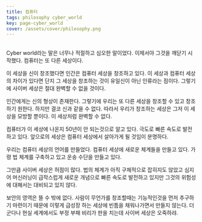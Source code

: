 ```yaml
---
title: 컴퓨터
tags: philosophy cyber_world
key: page-cyber_world
cover: /assets/cover/philosophy.png
---
```

<br>
 Cyber world라는 말은 너무나 적절하고 심오한 말이었다.
 이제서야 그것을 깨닫기 시작했다.
 컴퓨터는 또 다른 세상이다.
 
 이 세상을 신이 창조했다면
 인간은 컴퓨터 세상을 창조하고 있다.
 이 세상과 컴퓨터 세상의 차이가 있다면 단지 그 세상을 창조하는 것이 유일신이 아닌 인류라는 점이다.
 그렇기에 사이버 세상은 절대 완벽할 수 없을 것이다.
 
 인간에게는 신의 형상이 존재한다.
 그렇기에 우리는 또 다른 세상을 창조할 수 있고 창조하기 원한다.
 하지만 결코 신과 같을 수 없다. 따라서 우리가 창조하는 세상은 그저 이 세상을 모방할 뿐이다.
 이 세상처럼 완벽할 수 없다.

 컴퓨터가 이 세상에 나온지 50년이 안 되는것으로 알고 있다.
 극도로 빠른 속도로 발전하고 있다.
 앞으로의 세상은 컴퓨터 세상에서 살아가게 될 것임이 분명하다.
 
 우리는 컴퓨터 세상의 언어를 만들었다.
 컴퓨터 세상에 새로운 체계들을 만들고 있다.
 가령 법 체계를 구축하고 있고 운송 수단을 만들고 있다.

 그만큼 사이버 세상은 허점이 많다.
 법의 체계가 아직 구체적으로 잡히지도 않았고
 심지어 머신러닝이 급작스럽게 새로운 개념으로 빠른 속도로 발전하고 있지만
 그것의 위험성에 대해서는 대비되고 있지 않다.

 보안의 영역은 뜰 수 밖에 없다.
 사람이 무언가를 창조할때는 기능적인것을 먼저 추구하기 마련이기 때문에
 이렇게 급성장 하는 세상에 빈틈을 채워나가면서 만들지 않는다.
 더군다나 현실 세계에서도 부정 부패 비리가 판을 치는데
 사이버 세상은 오죽하랴.
 
<br>